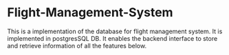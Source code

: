 # Flight-Management-System
This is a implementation of the database for flight management system. It is implemented in postgresSQL DB. It enables the backend interface to store and retrieve information of all the features below.
